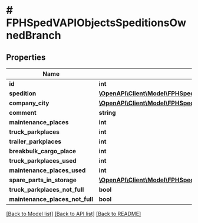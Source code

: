 # # FPHSpedVAPIObjectsSpeditionsOwnedBranch

## Properties

Name | Type | Description | Notes
------------ | ------------- | ------------- | -------------
**id** | **int** |  | [readonly]
**spedition** | [**\OpenAPI\Client\Model\FPHSpedVAPIObjectsSpeditionsSpedition**](FPHSpedVAPIObjectsSpeditionsSpedition.md) |  | [readonly]
**company_city** | [**\OpenAPI\Client\Model\FPHSpedVAPIObjectsMapsCompanyCity**](FPHSpedVAPIObjectsMapsCompanyCity.md) |  | [readonly]
**comment** | **string** |  | [readonly]
**maintenance_places** | **int** |  | [readonly]
**truck_parkplaces** | **int** |  | [readonly]
**trailer_parkplaces** | **int** |  | [readonly]
**breakbulk_cargo_place** | **int** |  | [readonly]
**truck_parkplaces_used** | **int** |  | [readonly]
**maintenance_places_used** | **int** |  | [readonly]
**spare_parts_in_storage** | [**\OpenAPI\Client\Model\FPHSpedVAPIObjectsSpeditionsSparePartStock[]**](FPHSpedVAPIObjectsSpeditionsSparePartStock.md) |  | [readonly]
**truck_parkplaces_not_full** | **bool** |  | [readonly]
**maintenance_places_not_full** | **bool** |  | [readonly]

[[Back to Model list]](../../README.md#models) [[Back to API list]](../../README.md#endpoints) [[Back to README]](../../README.md)
